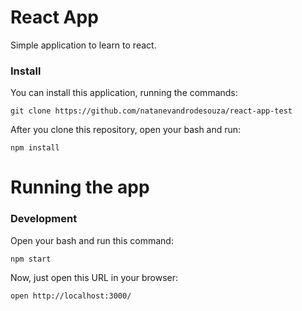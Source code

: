 # React App
Simple application to learn to react. 

### Install

You can install this application, running the commands: 

`git clone https://github.com/natanevandrodesouza/react-app-test`

After you clone this repository, open your bash and run: 

`npm install`

# Running the app

### Development

Open your bash and run this command:

`npm start`

Now, just open this URL in your browser:

`open http://localhost:3000/`
